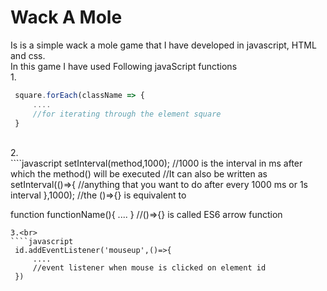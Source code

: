 # Wack A Mole <br>
Is is a simple wack a mole game that I have developed in javascript, HTML and css. <br>
In this game I have used Following javaScript functions <br>
1.<br>
````javascript
 square.forEach(className => {
     ....
     //for iterating through the element square
 }
```` 
<br>
2. <br> 
````javascript
 setInterval(method,1000);
 //1000 is the interval in ms after which the method() will be executed
 //It can also be written as
 setInterval(()=>{
     //anything that you want to do after every 1000 ms or 1s interval
 },1000);
 //the ()=>{} is equivalent to 
 
 function functionName(){
     ....
 }
 //()=>{} is called ES6 arrow function
````
3.<br>
````javascript
 id.addEventListener('mouseup',()=>{
     ....
     //event listener when mouse is clicked on element id
 })
````


